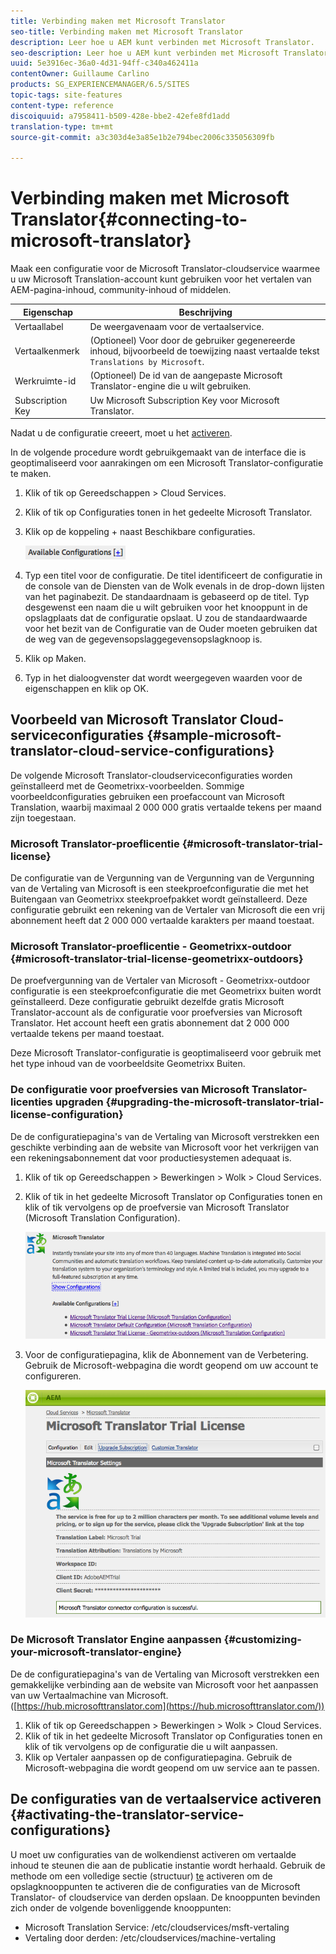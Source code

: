 ```yaml
---
title: Verbinding maken met Microsoft Translator
seo-title: Verbinding maken met Microsoft Translator
description: Leer hoe u AEM kunt verbinden met Microsoft Translator.
seo-description: Leer hoe u AEM kunt verbinden met Microsoft Translator.
uuid: 5e3916ec-36a0-4d31-94ff-c340a462411a
contentOwner: Guillaume Carlino
products: SG_EXPERIENCEMANAGER/6.5/SITES
topic-tags: site-features
content-type: reference
discoiquuid: a7958411-b509-428e-bbe2-42efe8fd1add
translation-type: tm+mt
source-git-commit: a3c303d4e3a85e1b2e794bec2006c335056309fb

---
```



# Verbinding maken met Microsoft Translator{#connecting-to-microsoft-translator}

Maak een configuratie voor de Microsoft Translator-cloudservice waarmee u uw Microsoft Translation-account kunt gebruiken voor het vertalen van AEM-pagina-inhoud, community-inhoud of middelen.

| Eigenschap | Beschrijving |
|---|---|
| Vertaallabel | De weergavenaam voor de vertaalservice. |
| Vertaalkenmerk | (Optioneel) Voor door de gebruiker gegenereerde inhoud, bijvoorbeeld de toewijzing naast vertaalde tekst `Translations by Microsoft`. |
| Werkruimte-id | (Optioneel) De id van de aangepaste Microsoft Translator-engine die u wilt gebruiken. |
| Subscription Key | Uw Microsoft Subscription Key voor Microsoft Translator. |

Nadat u de configuratie creeert, moet u het [activeren](/help/sites-administering/tc-msconf.md#activating-the-translator-service-configurations).

In de volgende procedure wordt gebruikgemaakt van de interface die is geoptimaliseerd voor aanrakingen om een Microsoft Translator-configuratie te maken.

1. Klik of tik op Gereedschappen > Cloud Services.
1. Klik of tik op Configuraties tonen in het gedeelte Microsoft Translator.
1. Klik op de koppeling + naast Beschikbare configuraties.

   ![chlimage_1-382](assets/chlimage_1-382.png)

1. Typ een titel voor de configuratie. De titel identificeert de configuratie in de console van de Diensten van de Wolk evenals in de drop-down lijsten van het paginabezit. De standaardnaam is gebaseerd op de titel. Typ desgewenst een naam die u wilt gebruiken voor het knooppunt in de opslagplaats dat de configuratie opslaat. U zou de standaardwaarde voor het bezit van de Configuratie van de Ouder moeten gebruiken dat de weg van de gegevensopslaggegevensopslagknoop is.
1. Klik op Maken.
1. Typ in het dialoogvenster dat wordt weergegeven waarden voor de eigenschappen en klik op OK.

## Voorbeeld van Microsoft Translator Cloud-serviceconfiguraties {#sample-microsoft-translator-cloud-service-configurations}

De volgende Microsoft Translator-cloudserviceconfiguraties worden geïnstalleerd met de Geometrixx-voorbeelden. Sommige voorbeeldconfiguraties gebruiken een proefaccount van Microsoft Translation, waarbij maximaal 2 000 000 gratis vertaalde tekens per maand zijn toegestaan.

### Microsoft Translator-proeflicentie {#microsoft-translator-trial-license}

De configuratie van de Vergunning van de Vergunning van de Vergunning van de Vertaling van Microsoft is een steekproefconfiguratie die met het Buitengaan van Geometrixx steekproefpakket wordt geïnstalleerd. Deze configuratie gebruikt een rekening van de Vertaler van Microsoft die een vrij abonnement heeft dat 2 000 000 vertaalde karakters per maand toestaat.

### Microsoft Translator-proeflicentie - Geometrixx-outdoor {#microsoft-translator-trial-license-geometrixx-outdoors}

De proefvergunning van de Vertaler van Microsoft - Geometrixx-outdoor configuratie is een steekproefconfiguratie die met Geometrixx buiten wordt geïnstalleerd. Deze configuratie gebruikt dezelfde gratis Microsoft Translator-account als de configuratie voor proefversies van Microsoft Translator. Het account heeft een gratis abonnement dat 2 000 000 vertaalde tekens per maand toestaat.

Deze Microsoft Translator-configuratie is geoptimaliseerd voor gebruik met het type inhoud van de voorbeeldsite Geometrixx Buiten.

### De configuratie voor proefversies van Microsoft Translator-licenties upgraden {#upgrading-the-microsoft-translator-trial-license-configuration}

De de configuratiepagina&#39;s van de Vertaling van Microsoft verstrekken een geschikte verbinding aan de website van Microsoft voor het verkrijgen van een rekeningsabonnement dat voor productiesystemen adequaat is.

1. Klik of tik op Gereedschappen > Bewerkingen > Wolk > Cloud Services.
1. Klik of tik in het gedeelte Microsoft Translator op Configuraties tonen en klik of tik vervolgens op de proefversie van Microsoft Translator (Microsoft Translation Configuration).

   ![chlimage_1-383](assets/chlimage_1-383.png)

1. Voor de configuratiepagina, klik de Abonnement van de Verbetering. Gebruik de Microsoft-webpagina die wordt geopend om uw account te configureren.

   ![chlimage_1-384](assets/chlimage_1-384.png)

### De Microsoft Translator Engine aanpassen {#customizing-your-microsoft-translator-engine}

De de configuratiepagina&#39;s van de Vertaling van Microsoft verstrekken een gemakkelijke verbinding aan de website van Microsoft voor het aanpassen van uw Vertaalmachine van Microsoft. ([https://hub.microsofttranslator.com](https://hub.microsofttranslator.com/))

1. Klik of tik op Gereedschappen > Bewerkingen > Wolk > Cloud Services.
1. Klik of tik in het gedeelte Microsoft Translator op Configuraties tonen en klik of tik vervolgens op de configuratie die u wilt aanpassen.
1. Klik op Vertaler aanpassen op de configuratiepagina. Gebruik de Microsoft-webpagina die wordt geopend om uw service aan te passen.

## De configuraties van de vertaalservice activeren {#activating-the-translator-service-configurations}

U moet uw configuraties van de wolkendienst activeren om vertaalde inhoud te steunen die aan de publicatie instantie wordt herhaald. Gebruik de methode om een volledige sectie (structuur) [te](/help/sites-authoring/publishing-pages.md#publishing-and-unpublishing-a-tree) activeren om de opslagknooppunten te activeren die de configuraties van de Microsoft Translator- of cloudservice van derden opslaan. De knooppunten bevinden zich onder de volgende bovenliggende knooppunten:

* Microsoft Translation Service: /etc/cloudservices/msft-vertaling
* Vertaling door derden: /etc/cloudservices/machine-vertaling

